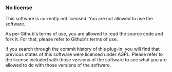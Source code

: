 ### No license

This software is currently not licensed. You are not allowed to use the software.

As per Github's terms of use, you are allowed to read the source code and fork it. For that, please refer to Github's terms of use.

If you search through the commit history of this plug-in, you will find that previous states of this software were licensed under AGPL. Please refer to the license included with those versions of the software to see what you are allowed to do with those versions of the software.